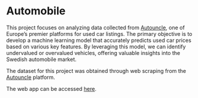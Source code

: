 # Automobile

This project focuses on analyzing data collected from [Autouncle](https://www.autouncle.se/), one of Europe’s premier platforms for used car listings. 
The primary objective is to develop a machine learning model that accurately predicts used car prices based on various key features. By leveraging this model, we can identify undervalued or overvalued vehicles, offering valuable insights into the Swedish automobile market.


The dataset for this project was obtained through web scraping from the [Autouncle](https://www.autouncle.se/) platform.

The web app can be accessed [here](https://autoprice.streamlit.app/).


